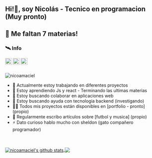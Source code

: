 ##  Hi!👋, soy Nicolás - Tecnico en programacion (Muy pronto)
## 💪 Me faltan 7 materias! 


### 🛰️ Info


<a href="https://twitter.com/nicoamaciel"> <img align="left" alt="Pawan's Twitter" width="22px" src="https://cdn.jsdelivr.net/npm/simple-icons@v3/icons/twitter.svg" />
</a>
<a href="https://linkedin.com/in/nicoamaciel"><img align="left" width="22px" src="https://cdn.jsdelivr.net/npm/simple-icons@v3/icons/linkedin.svg" /> </a>
<a href="https://instagram.com/nicoamaciel/"><img align="left" width="22px" src="https://cdn.jsdelivr.net/npm/simple-icons@v3/icons/instagram.svg" /> </a>

<br/>
<br/>

<p align = "left"> <img src = "https://komarev.com/ghpvc/?username=nicoamaciel&label=Profile%20views&color=0e75b6&style=flat" alt = "nicoamaciel" /> </p>

- 🔭 Actualmente estoy trabajando en diferentes proyectos 
- 🌱 Estoy aprendiendo Js y react - Terminando las ultimas materias 
- 👯 Estoy buscando colaborar en aplicaciones web
- 🤝 Estoy buscando ayuda con tecnologia backend (investigando)  
- 👨‍💻 Todos mis proyectos están disponibles en [portfolio - pronto] (propio)
- 📝 Regularmente escribo artículos sobre [futbol y musica] (propio)
- ⚡ Dato curioso hablo mucho con sheldon (gato compañero programador)

<br/>
<br/>



<a href="https://github.com/nicoamaciel">
 <img align="center" src="https://github-readme-stats.vercel.app/api?username=nicoamaciel&show_icons=true&theme=material-palenight" alt="nicoamaciel's github stats"/>
</a>

<a href="https://github.com/nicoamaciel/github-readme-stats">
  <!-- Change the `github-readme-stats.nicoamaciel1.vercel.app` to `github-readme-stats.vercel.app`  -->
  <img align="center" src="https://github-readme-stats.anuraghazra1.vercel.app/api/top-langs/?username=nicoamaciel&layout=compact&theme=material-palenight" />
</a>


